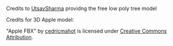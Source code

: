 Credits to [UtsavSharma](https://sketchfab.com/3d-models/low-poly-tree-7f080d12b5074ffc9d194ef8c2a0bfb9) providng the free low poly tree model

Credits for 3D Apple model:

"Apple FBX" by [cedricmahot](https://skfb.ly/6yzLF) is licensed under [Creative Commons Attribution](http://creativecommons.org/licenses/by/4.0/).